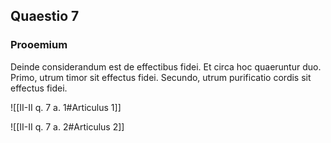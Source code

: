 ## Quaestio 7

### Prooemium

Deinde considerandum est de effectibus fidei. Et circa hoc quaeruntur duo. Primo, utrum timor sit effectus fidei. Secundo, utrum purificatio cordis sit effectus fidei.

![[II-II q. 7 a. 1#Articulus 1]]

![[II-II q. 7 a. 2#Articulus 2]]

